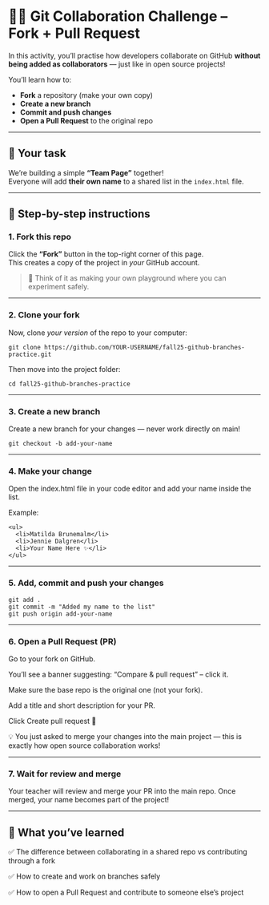# 🧑‍💻 Git Collaboration Challenge – Fork + Pull Request

In this activity, you’ll practise how developers collaborate on GitHub **without being added as collaborators** — just like in open source projects!

You’ll learn how to:
- **Fork** a repository (make your own copy)
- **Create a new branch**
- **Commit and push changes**
- **Open a Pull Request** to the original repo

---

## 🌟 Your task
We’re building a simple **“Team Page”** together!  
Everyone will add **their own name** to a shared list in the `index.html` file.

---

## 🧭 Step-by-step instructions

### 1. Fork this repo
Click the **“Fork”** button in the top-right corner of this page.  
This creates a copy of the project in *your* GitHub account.

> 🧠 Think of it as making your own playground where you can experiment safely.

---

### 2. Clone your fork
Now, clone *your version* of the repo to your computer:

```
git clone https://github.com/YOUR-USERNAME/fall25-github-branches-practice.git
```
Then move into the project folder:

```
cd fall25-github-branches-practice
```

---

### 3. Create a new branch
Create a new branch for your changes — never work directly on main!

```
git checkout -b add-your-name
```

---

### 4. Make your change
Open the index.html file in your code editor and add your name inside the list.

Example:
```
<ul>
  <li>Matilda Brunemalm</li>
  <li>Jennie Dalgren</li>
  <li>Your Name Here ✨</li>
</ul>
```

---

### 5. Add, commit and push your changes

```
git add .
git commit -m "Added my name to the list"
git push origin add-your-name
```

---

### 6. Open a Pull Request (PR)
Go to your fork on GitHub.

You’ll see a banner suggesting: “Compare & pull request” – click it.

Make sure the base repo is the original one (not your fork).

Add a title and short description for your PR.

Click Create pull request 🎉

💡 You just asked to merge your changes into the main project — this is exactly how open source collaboration works!

---

### 7. Wait for review and merge
Your teacher will review and merge your PR into the main repo.
Once merged, your name becomes part of the project!


---

## 💬 What you’ve learned
✅ The difference between collaborating in a shared repo vs contributing through a fork

✅ How to create and work on branches safely

✅ How to open a Pull Request and contribute to someone else’s project

